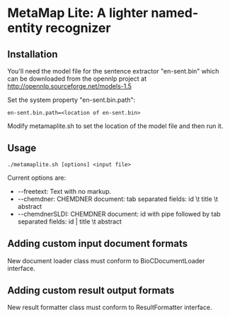 # MetaMap Lite: A lighter named-entity recognizer

## Installation


You'll need the model file for the sentence extractor "en-sent.bin"
which can be downloaded from the opennlp project at
http://opennlp.sourceforge.net/models-1.5

Set the system property "en-sent.bin.path":

    en-sent.bin.path=<location of en-sent.bin>

Modify metamaplite.sh to set the location of the model file and then
run it.


## Usage


    ./metamaplite.sh [options] <input file>

Current options are:

 * --freetext:     Text with no markup.
 * --chemdner:     CHEMDNER document: tab separated fields: id \t title \t abstract
 * --chemdnerSLDI: CHEMDNER document: id with pipe followed by tab separated fields: id | title \t abstract


## Adding custom input document formats

New document loader class must conform to BioCDocumentLoader interface.


## Adding custom result output formats

New result formatter class must conform to ResultFormatter interface.

